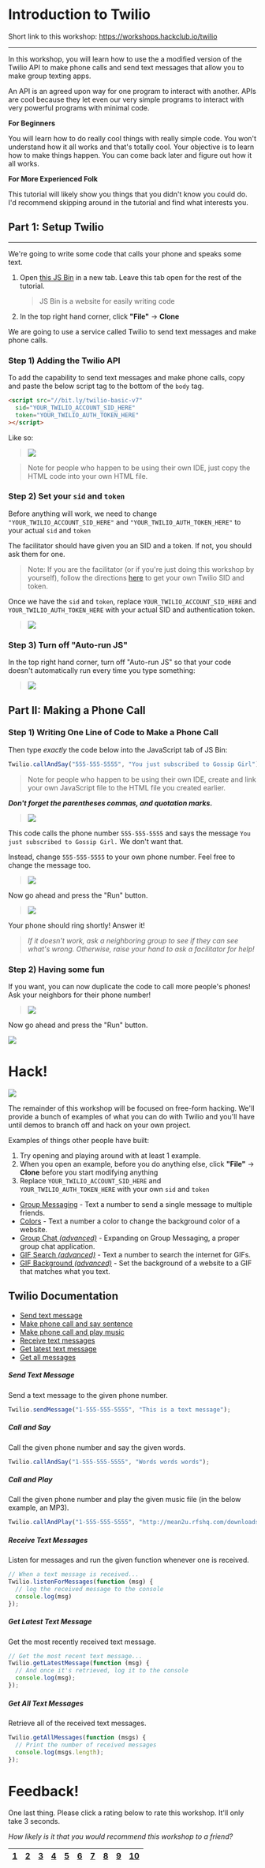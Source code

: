 # Introduction to Twilio

Short link to this workshop: https://workshops.hackclub.io/twilio

-------------------------------------------------------------------------------

In this workshop, you will learn how to use the a modified version of the
Twilio API to make phone calls and send text messages that allow you to make
group texting apps.

An API is an agreed upon way for one program to interact with another. APIs
are cool because they let even our very simple programs to interact with very
powerful programs with minimal code.

**For Beginners**

You will learn how to do really cool things with really simple code. You won't
understand how it all works and that's totally cool. Your objective is to learn
how to make things happen. You can come back later and figure out how it all
works.

**For More Experienced Folk**

This tutorial will likely show you things that you didn't know you could
do. I'd recommend skipping around in the tutorial and find what interests you.

## Part 1: Setup Twilio

****

We're going to write some code that calls your phone and speaks some
text.

1. Open [this JS Bin][starter] in a new tab. Leave this tab open for the rest
   of the tutorial.

   > JS Bin is a website for easily writing code

[starter]: https://jsbin.com/gist/751ca529c942eb4763c8?html,js,output

2. In the top right hand corner, click **"File"** → **Clone**

We are going to use a service called Twilio to send text messages
and make phone calls.

### Step 1) Adding the Twilio API

To add the capability to send text messages and make phone calls, copy and paste
the below script tag to the bottom of the `body` tag.

```html
<script src="//bit.ly/twilio-basic-v7"
  sid="YOUR_TWILIO_ACCOUNT_SID_HERE"
  token="YOUR_TWILIO_AUTH_TOKEN_HERE"
></script>
```

Like so:

> ![](img/add_twilio_library_script.gif)

> Note for people who happen to be using their own IDE, just copy the HTML
> code into your own HTML file.

### Step 2) Set your `sid` and `token`

Before anything will work, we need to change `"YOUR_TWILIO_ACCOUNT_SID_HERE"`
and `"YOUR_TWILIO_AUTH_TOKEN_HERE"` to your actual `sid` and `token`

The facilitator should have given you an SID and a token. If not, you should
ask them for one.

> Note: If you are the facilitator (or if you're just doing this workshop by
yourself), follow the directions [here](../lib/twilio-basic/signup.md) to get
your own Twilio SID and token.

Once we have the `sid` and `token`, replace
`YOUR_TWILIO_ACCOUNT_SID_HERE` and `YOUR_TWILIO_AUTH_TOKEN_HERE` with your
actual SID and authentication token.

> ![](img/enter_account_sid.gif)

### Step 3) Turn off "Auto-run JS"

In the top right hand corner, turn off "Auto-run JS" so that your code doesn't
automatically run every time you type something:

> ![](img/turn_off_autorun.gif)

## Part II: Making a Phone Call

### Step 1) Writing One Line of Code to Make a Phone Call

Then type _exactly_ the code below into the JavaScript tab of JS Bin:

```js
Twilio.callAndSay("555-555-5555", "You just subscribed to Gossip Girl");
```

> Note for people who happen to be using their own IDE, create and link your
> own JavaScript file to the HTML file you created earlier.

_**Don't forget the parentheses commas, and quotation marks.**_

> ![](img/demo_1.gif)

This code calls the phone number `555-555-5555` and says the message
`You just subscribed to Gossip Girl.` We don't want that.

Instead, change `555-555-5555` to your own phone number.
Feel free to change the message too.

> ![](img/demo_2.gif)

Now go ahead and press the "Run" button.

> ![](img/demo_3.gif)

Your phone should ring shortly! Answer it!

> _If it doesn't work, ask a neighboring group to see if they can see what's
wrong. Otherwise, raise your hand to ask a facilitator for help!_

### Step 2) Having some fun

If you want, you can now duplicate the code to call more people's phones! Ask
your neighbors for their phone number!

> ![](img/demo_4.gif)

Now go ahead and press the "Run" button.

![](img/celebrate.gif)

# Hack!

![](http://i.giphy.com/14kdiJUblbWBXy.gif)

The remainder of this workshop will be focused on free-form hacking. We'll
provide a bunch of examples of what you can do with Twilio and you'll have until
demos to branch off and hack on your own project.

Examples of things other people have built:

1. Try opening and playing around with at least 1 example.
2. When you open an example, before you do anything else, click **"File"** →
   **Clone** before you start modifying anything
3. Replace `YOUR_TWILIO_ACCOUNT_SID_HERE` and `YOUR_TWILIO_AUTH_TOKEN_HERE`
   with your own `sid` and `token`

- [Group Messaging][example_1] - Text a number to send a single message to
  multiple friends.
- [Colors][example_2] - Text a number a color to change the background color of
  a website.
- [Group Chat _(advanced)_][example_3] - Expanding on Group Messaging, a proper
  group chat application.
- [GIF Search _(advanced)_][example_4] - Text a number to search the internet
  for GIFs.
- [GIF Background _(advanced)_][example_5] - Set the background of a website to
  a GIF that matches what you text.

[example_1]: https://jsbin.com/gist/488f8384c28d25a4844f?html,js,console,output
[example_2]: https://jsbin.com/gist/c30c196a80adf5758870?html,js,console,output
[example_3]: https://jsbin.com/gist/784721ab6c6535616700?html,js,console,output
[example_4]: https://jsbin.com/gist/96cd1ae7856da04d9344?html,js,console,output
[example_5]: https://jsbin.com/gist/fbc17a8a8f43a7b9e5ea?html,js,console,output

## Twilio Documentation

- [Send text message][sms]
- [Make phone call and say sentence][call_and_say]
- [Make phone call and play music][call_and_play]
- [Receive text messages][receive_texts]
- [Get latest text message][get_latest_text]
- [Get all messages][get_all_texts]

[sms]: #send-text-message
[call_and_say]: #call-and-say
[call_and_play]: #call-and-play
[receive_texts]: #receive-text-messages
[get_latest_text]: #get-latest-text-message
[get_all_texts]: #get-all-text-messages

##### Send Text Message

Send a text message to the given phone number.

```js
Twilio.sendMessage("1-555-555-5555", "This is a text message");
```

##### Call and Say

Call the given phone number and say the given words.

```js
Twilio.callAndSay("1-555-555-5555", "Words words words");
```

##### Call and Play

Call the given phone number and play the given music file (in the below example,
an MP3).

```js
Twilio.callAndPlay("1-555-555-5555", "http://mean2u.rfshq.com/downloads/music/giveyouup.mp3");
```

##### Receive Text Messages

Listen for messages and run the given function whenever one is received.

```js
// When a text message is received...
Twilio.listenForMessages(function (msg) {
  // log the received message to the console
  console.log(msg)
});
```

##### Get Latest Text Message

Get the most recently received text message.

```js
// Get the most recent text message...
Twilio.getLatestMessage(function (msg) {
  // And once it's retrieved, log it to the console
  console.log(msg);
});
```

##### Get All Text Messages

Retrieve all of the received text messages.

```js
Twilio.getAllMessages(function (msgs) {
  // Print the number of received messages
  console.log(msgs.length);
});
```

# Feedback!

One last thing. Please click a rating below to rate this workshop. It'll only
take 3 seconds.

_How likely is it that you would recommend this workshop to a friend?_

| [1][r1] | [2][r2] | [3][r3] | [4][r4] | [5][r5] | [6][r6] | [7][r7] | [8][r8] | [9][r9] | [10][r10] |
| ------- | ------- | ------- | ------- | ------- | ------- | ------- | ------- | ------- | --------- |

[r1]: https://feedback-redir.hackclub.io/1H3FEaja2L1fY9JNNYbObFm9hDcFzJOphnODItaNJQBE?ip=entry.78173348&rfield=entry.559841237&r=1
[r2]: https://feedback-redir.hackclub.io/1H3FEaja2L1fY9JNNYbObFm9hDcFzJOphnODItaNJQBE?ip=entry.78173348&rfield=entry.559841237&r=2
[r3]: https://feedback-redir.hackclub.io/1H3FEaja2L1fY9JNNYbObFm9hDcFzJOphnODItaNJQBE?ip=entry.78173348&rfield=entry.559841237&r=3
[r4]: https://feedback-redir.hackclub.io/1H3FEaja2L1fY9JNNYbObFm9hDcFzJOphnODItaNJQBE?ip=entry.78173348&rfield=entry.559841237&r=4
[r5]: https://feedback-redir.hackclub.io/1H3FEaja2L1fY9JNNYbObFm9hDcFzJOphnODItaNJQBE?ip=entry.78173348&rfield=entry.559841237&r=5
[r6]: https://feedback-redir.hackclub.io/1H3FEaja2L1fY9JNNYbObFm9hDcFzJOphnODItaNJQBE?ip=entry.78173348&rfield=entry.559841237&r=6
[r7]: https://feedback-redir.hackclub.io/1H3FEaja2L1fY9JNNYbObFm9hDcFzJOphnODItaNJQBE?ip=entry.78173348&rfield=entry.559841237&r=7
[r8]: https://feedback-redir.hackclub.io/1H3FEaja2L1fY9JNNYbObFm9hDcFzJOphnODItaNJQBE?ip=entry.78173348&rfield=entry.559841237&r=8
[r9]: https://feedback-redir.hackclub.io/1H3FEaja2L1fY9JNNYbObFm9hDcFzJOphnODItaNJQBE?ip=entry.78173348&rfield=entry.559841237&r=9
[r10]: https://feedback-redir.hackclub.io/1H3FEaja2L1fY9JNNYbObFm9hDcFzJOphnODItaNJQBE?ip=entry.78173348&rfield=entry.559841237&r=10

[demo]: https://jsbin.com/gist/b16a00cc53a7827c725b
